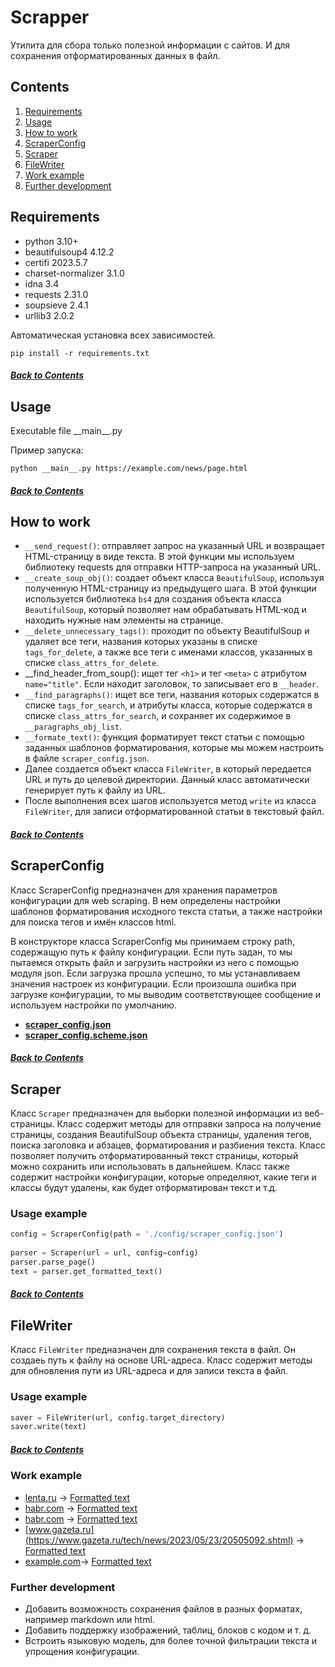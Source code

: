 # Scrapper
Утилита для сбора только полезной информации с сайтов. И для сохранения отформатированных данных в файл.

## Contents
1. [Requirements](#requirements)
2. [Usage](#usage)
3. [How to work](#how-to-work)
4. [ScraperConfig](#scraperconfig)
5. [Scraper](#scraper)
6. [FileWriter](#filewriter)
7. [Work example](#work-example)
8. [Further development](#further-development)

## Requirements

- python 3.10+
- beautifulsoup4 4.12.2
- certifi 2023.5.7
- charset-normalizer 3.1.0
- idna 3.4
- requests 2.31.0
-  soupsieve 2.4.1
- urllib3 2.0.2

Автоматическая установка всех зависимостей.
```console
pip install -r requirements.txt
```

##### [Back to Contents](#contents)

## Usage
Executable file \_\_main\_\_.py

Пример запуска:
```console
python __main__.py https://example.com/news/page.html
```

##### [Back to Contents](#contents)

## How to work

- `__send_request()`: отправляет запрос на указанный URL и возвращает HTML-страницу в виде текста. В этой функции мы используем библиотеку requests для отправки HTTP-запроса на указанный URL.
- `__create_soup_obj()`: создает объект класса `BeautifulSoup`, используя полученную HTML-страницу из предыдущего шага. В этой функции используется библиотека `bs4` для создания объекта класса `BeautifulSoup`, который позволяет нам обрабатывать HTML-код и находить нужные нам элементы на странице.
- `__delete_unnecessary_tags()`: проходит по объекту BeautifulSoup и удаляет все теги, названия которых указаны в списке `tags_for_delete`, а также все теги с именами классов, указанных в списке `class_attrs_for_delete`.
- __find_header_from_soup(): ищет тег `<h1>` и тег `<meta>` с атрибутом `name="title"`. Если находит заголовок, то записывает его в `__header`.
- `__find_paragraphs()`: ищет все теги, названия которых содержатся в списке `tags_for_search`, и атрибуты класса, которые содержатся в списке `class_attrs_for_search`, и сохраняет их содержимое в `__paragraphs_obj_list`.
- `__formate_text()`: функция форматирует текст статьи с помощью заданных шаблонов форматирования, которые мы можем настроить в файле `scraper_config.json`.
- Далее создается объект класса `FileWriter`, в который передается URL и путь до целевой директории. Данный класс автоматически генерирует путь к файлу из URL.
- После выполнения всех шагов используется метод `write` из класса `FileWriter`, для записи отформатированной статьи в текстовый файл.

##### [Back to Contents](#contents)

## ScraperConfig
Класс ScraperConfig предназначен для хранения параметров конфигурации для web scraping. В нем определены настройки шаблонов форматирования исходного текста статьи, а также настройки для поиска тегов и имён классов html.

В конструкторе класса ScraperConfig мы принимаем строку path, содержащую путь к файлу конфигурации. Если путь задан, то мы пытаемся открыть файл и загрузить настройки из него с помощью модуля json. Если загрузка прошла успешно, то мы устанавливаем значения настроек из конфигурации. Если произошла ошибка при загрузке конфигурации, то мы выводим соответствующее сообщение и используем настройки по умолчанию.

- [**scraper_config.json**](https://github.com/foxiam/Scraper/blob/master/src/config/scraper_config.json)
- [**scraper_config.scheme.json**](https://github.com/foxiam/Scraper/blob/master/src/config/scraper_config_schema.json)

##### [Back to Contents](#contents)

## Scraper
Класс `Scraper` предназначен для выборки полезной информации из веб-страницы. Класс содержит методы для отправки запроса на получение страницы, создания BeautifulSoup объекта страницы, удаления тегов, поиска заголовка и абзацев, форматирования и разбиения текста. Класс позволяет получить отформатированный текст страницы, который можно сохранить или использовать в дальнейшем. Класс также содержит настройки конфигурации, которые определяют, какие теги и классы будут удалены, как будет отформатирован текст и т.д.

### Usage example
```python
config = ScraperConfig(path = './config/scraper_config.json')
        
parser = Scraper(url = url, config=config)
parser.parse_page()
text = parser.get_formatted_text()
```

##### [Back to Contents](#contents)

## FileWriter
Класс `FileWriter` предназначен для сохранения текста в файл. Он создаеь путь к файлу на основе URL-адреса. Класс содержит методы для обновления пути из URL-адреса и для записи текста в файл.

### Usage example
```python
saver = FileWriter(url, config.target_directory)
saver.write(text)
```

##### [Back to Contents](#contents)

### Work example

- [lenta.ru](https://lenta.ru/news/2023/05/23/futurephone/) -> [Formatted text](https://github.com/foxiam/Scraper/blob/master/src/pages/lenta.ru/news/2023/05/23/futurephone.txt)
- [habr.com](https://habr.com/ru/news/737080/) -> [Formatted text](https://github.com/foxiam/Scraper/blob/master/src/pages/habr.com/ru/news/737080.txt)
- [habr.com](https://habr.com/ru/companies/smartengines/news/737002/) -> [Formatted text](https://github.com/foxiam/Scraper/blob/master/src/pages/habr.com/ru/companies/smartengines/news/737002.txt)
- [www.gazeta.ru](https://www.gazeta.ru/tech/news/2023/05/23/20505092.shtml) -> [Formatted text](https://github.com/foxiam/Scraper/blob/master/src/pages/www.gazeta.ru/tech/news/2023/05/23/20505092.txt)
- [example.com](https://example.com/news/page.html)-> [Formatted text](https://github.com/foxiam/Scraper/blob/master/src/pages/example.com/news/page.txt)

### Further development
- Добавить возможность сохранения файлов в разных форматах, например markdown или html.
- Добавить поддержку изображений, таблиц, блоков с кодом и т. д.
- Встроить языковую модель, для более точной фильтрации текста и упрощения конфигурации.
